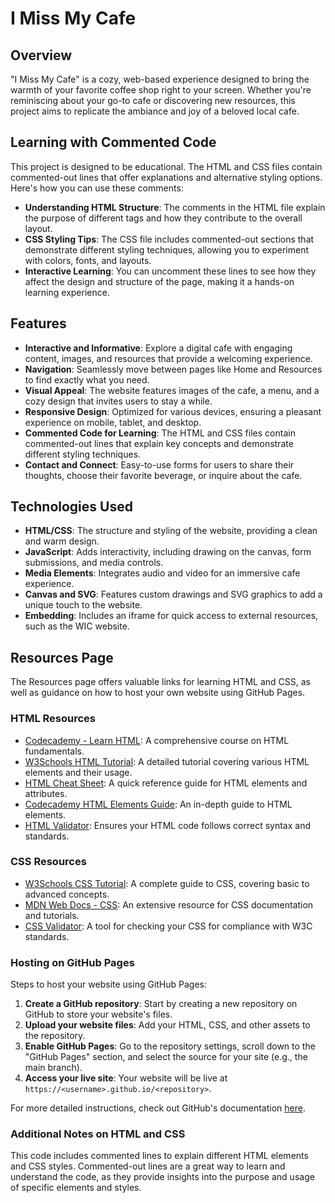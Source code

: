# I Miss My Cafe

##

## Overview

"I Miss My Cafe" is a cozy, web-based experience designed to bring the warmth of your favorite coffee shop right to your screen. Whether you're reminiscing about your go-to cafe or discovering new resources, this project aims to replicate the ambiance and joy of a beloved local cafe.

## Learning with Commented Code

This project is designed to be educational. The HTML and CSS files contain commented-out lines that offer explanations and alternative styling options. Here's how you can use these comments:

- **Understanding HTML Structure**: The comments in the HTML file explain the purpose of different tags and how they contribute to the overall layout.
- **CSS Styling Tips**: The CSS file includes commented-out sections that demonstrate different styling techniques, allowing you to experiment with colors, fonts, and layouts.
- **Interactive Learning**: You can uncomment these lines to see how they affect the design and structure of the page, making it a hands-on learning experience.

## Features

- **Interactive and Informative**: Explore a digital cafe with engaging content, images, and resources that provide a welcoming experience.
- **Navigation**: Seamlessly move between pages like Home and Resources to find exactly what you need.
- **Visual Appeal**: The website features images of the cafe, a menu, and a cozy design that invites users to stay a while.
- **Responsive Design**: Optimized for various devices, ensuring a pleasant experience on mobile, tablet, and desktop.
- **Commented Code for Learning**: The HTML and CSS files contain commented-out lines that explain key concepts and demonstrate different styling techniques.
- **Contact and Connect**: Easy-to-use forms for users to share their thoughts, choose their favorite beverage, or inquire about the cafe.

## Technologies Used

- **HTML/CSS**: The structure and styling of the website, providing a clean and warm design.
- **JavaScript**: Adds interactivity, including drawing on the canvas, form submissions, and media controls.
- **Media Elements**: Integrates audio and video for an immersive cafe experience.
- **Canvas and SVG**: Features custom drawings and SVG graphics to add a unique touch to the website.
- **Embedding**: Includes an iframe for quick access to external resources, such as the WIC website.

## Resources Page

The Resources page offers valuable links for learning HTML and CSS, as well as guidance on how to host your own website using GitHub Pages.

### HTML Resources

- [Codecademy - Learn HTML](https://www.codecademy.com/learn/learn-html): A comprehensive course on HTML fundamentals.
- [W3Schools HTML Tutorial](https://www.w3schools.com/html/): A detailed tutorial covering various HTML elements and their usage.
- [HTML Cheat Sheet](https://htmlcheatsheet.com/): A quick reference guide for HTML elements and attributes.
- [Codecademy HTML Elements Guide](https://www.codecademy.com/learn/learn-html/modules/learn-html-elements): An in-depth guide to HTML elements.
- [HTML Validator](https://validator.w3.org/): Ensures your HTML code follows correct syntax and standards.

### CSS Resources

- [W3Schools CSS Tutorial](https://www.w3schools.com/css/): A complete guide to CSS, covering basic to advanced concepts.
- [MDN Web Docs - CSS](https://developer.mozilla.org/en-US/docs/Web/CSS): An extensive resource for CSS documentation and tutorials.
- [CSS Validator](https://jigsaw.w3.org/css-validator/): A tool for checking your CSS for compliance with W3C standards.

### Hosting on GitHub Pages

Steps to host your website using GitHub Pages:

1. **Create a GitHub repository**: Start by creating a new repository on GitHub to store your website's files.
2. **Upload your website files**: Add your HTML, CSS, and other assets to the repository.
3. **Enable GitHub Pages**: Go to the repository settings, scroll down to the "GitHub Pages" section, and select the source for your site (e.g., the main branch).
4. **Access your live site**: Your website will be live at `https://<username>.github.io/<repository>`.

For more detailed instructions, check out GitHub's documentation [here](https://docs.github.com/en/pages).

### Additional Notes on HTML and CSS

This code includes commented lines to explain different HTML elements and CSS styles. Commented-out lines are a great way to learn and understand the code, as they provide insights into the purpose and usage of specific elements and styles.
